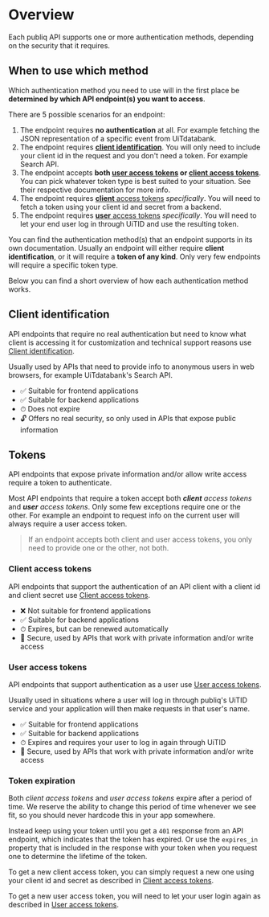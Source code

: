 # Overview

Each publiq API supports one or more authentication methods, depending on the security that it requires.

## When to use which method

Which authentication method you need to use will in the first place be **determined by which API endpoint(s) you want to access**. 

There are 5 possible scenarios for an endpoint:

1. The endpoint requires **no authentication** at all. For example fetching the JSON representation of a specific event from UiTdatabank.
2. The endpoint requires **[client identification](#client-identification)**. You will only need to include your client id in the request and you don't need a token. For example Search API.
3. The endpoint accepts **both [user access tokens](#user-access-tokens) or [client access tokens](#client-access-tokens)**. You can pick whatever token type is best suited to your situation. See their respective documentation for more info.
4. The endpoint requires [**client** access tokens](#client-access-tokens) _specifically_. You will need to fetch a token using your client id and secret from a backend.
5. The endpoint requires [**user** access tokens](#user-access-tokens) _specifically_. You will need to let your end user log in through UiTID and use the resulting token.

You can find the authentication method(s) that an endpoint supports in its own documentation. Usually an endpoint will either require **client identification**, or it will require a **token of any kind**. Only very few endpoints will require a specific token type.

Below you can find a short overview of how each authentication method works.

## Client identification

API endpoints that require no real authentication but need to know what client is accessing it for customization and technical support reasons use [Client identification](./client-identification.md). 

Usually used by APIs that need to provide info to anonymous users in web browsers, for example UiTdatabank's Search API.

- ✅ Suitable for frontend applications
- ✅ Suitable for backend applications
- ⏱ Does not expire
- 🔓 Offers no real security, so only used in APIs that expose public information

## Tokens

API endpoints that expose private information and/or allow write access require a token to authenticate.

Most API endpoints that require a token accept both _**client** access tokens_ and _**user** access tokens_. Only some few exceptions require one or the other. For example an endpoint to request info on the current user will always require a user access token.

> If an endpoint accepts both client and user access tokens, you only need to provide one or the other, not both.

### Client access tokens

API endpoints that support the authentication of an API client with a client id and client secret use [Client access tokens](./client-access-token.md).

- ❌ Not suitable for frontend applications
- ✅ Suitable for backend applications
- ⏱ Expires, but can be renewed automatically
- 🔐 Secure, used by APIs that work with private information and/or write access

### User access tokens

API endpoints that support authentication as a user use [User access tokens](./user-access-token.md). 

Usually used in situations where a user will log in through publiq's UiTID service and your application will then make requests in that user's name.

- ✅ Suitable for frontend applications
- ✅ Suitable for backend applications
- ⏱ Expires and requires your user to log in again through UiTID
- 🔐 Secure, used by APIs that work with private information and/or write access

### Token expiration

Both _client access tokens_ and _user access tokens_ expire after a period of time. We reserve the ability to change this period of time whenever we see fit, so you should never hardcode this in your app somewhere. 

Instead keep using your token until you get a `401` response from an API endpoint, which indicates that the token has expired. Or use the `expires_in` property that is included in the response with your token when you request one to determine the lifetime of the token.

To get a new client access token, you can simply request a new one using your client id and secret as described in [Client access tokens](./client-access-token.md).

To get a new user access token, you will need to let your user login again as described in [User access tokens](./user-access-token.md).

